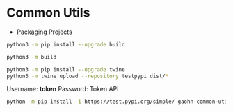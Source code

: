# Common Utils

- [Packaging Projects](https://packaging.python.org/en/latest/tutorials/packaging-projects/)

```bash
python3 -m pip install --upgrade build

python3 -m build

python3 -m pip install --upgrade twine
python3 -m twine upload --repository testpypi dist/*
```

Username: __token__
Password: Token API

```bash
python -m pip install -i https://test.pypi.org/simple/ gaohn-common-utils==0.0.15
```
